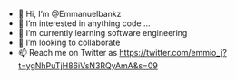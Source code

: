 - 👋 Hi, I’m @Emmanuelbankz
- 👀 I’m interested in anything code ...
- 🌱 I’m currently learning software engineering 
- 💞️ I’m looking to collaborate 
- 📫 Reach me on Twitter as https://twitter.com/emmio_j?t=ygNhPuTjH86iVsN3RQyAmA&s=09

<!---
Emmanuelbankz/Emmanuelbankz is a ✨ special ✨ repository because its `README.md` (this file) appears on your GitHub profile.
You can click the Preview link to take a look at your changes.
--->
